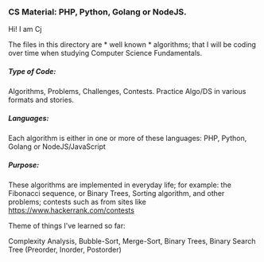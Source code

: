 ### CS Material:  PHP, Python, Golang or NodeJS.


Hi! I am Cj

The files in this directory are * well known * algorithms; that I will be coding over time when studying Computer Science Fundamentals.

##### Type of Code: 
Algorithms, Problems, Challenges, Contests. Practice Algo/DS in various formats and stories.

##### Languages: 
Each algorithm is either in one or more of these languages:  PHP, Python, Golang or NodeJS/JavaScript

##### Purpose: 
These algorithms are implemented in everyday life; for example: the Fibonacci sequence, or Binary Trees, Sorting algorithm, and other problems; contests such as from sites like https://www.hackerrank.com/contests


Theme of things I've learned so far:

Complexity Analysis, Bubble-Sort, Merge-Sort, Binary Trees,  Binary Search Tree (Preorder, Inorder, Postorder)
